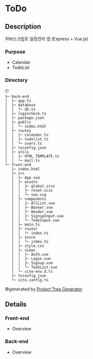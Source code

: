 # ToDo

## Description
자바스크립트 일정관리 앱 (Express + Vue.js)

### Purpose
* Calendar
* TodoList

### Directory
```
📦 
├─ back-end
│  ├─ app.ts
│  ├─ database
│  │  └─ db.ts
│  ├─ logincheck.ts
│  ├─ package.json
│  ├─ public
│  │  └─ index.html
│  ├─ routes
│  │  ├─ calendar.ts
│  │  ├─ todolist.ts
│  │  └─ users.ts
│  ├─ tsconfig.json
│  ├─ utils
│  │  ├─ HTML_TEMPLATE.ts
│  │  └─ mail.ts
└─ front-end
   ├─ index.html
   ├─ src
   │  ├─ App.vue
   │  ├─ assets
   │  │  ├─ global.scss
   │  │  ├─ reset.scss
   │  │  └─ vue.svg
   │  ├─ components
   │  │  ├─ AllList.vue
   │  │  ├─ Banner.vue
   │  │  ├─ Header.vue
   │  │  ├─ SignupInput.vue
   │  │  └─ TodoInput.vue
   │  ├─ main.ts
   │  ├─ router
   │  │  └─ index.ts
   │  ├─ store
   │  │  └─ index.ts
   │  ├─ style.css
   │  ├─ views
   │  │  ├─ Auth.vue
   │  │  ├─ Login.vue
   │  │  ├─ Signup.vue
   │  │  └─ TodoList.vue
   │  └─ vite-env.d.ts
   ├─ tsconfig.json
   └─ vite.config.ts
```
©generated by [Project Tree Generator](https://woochanleee.github.io/project-tree-generator)

## Details

### Front-end
* Overview

### Back-end
* Overview
